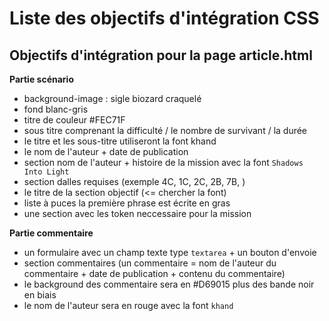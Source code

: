# Liste des objectifs d'intégration CSS

## Objectifs d'intégration pour la page article.html

**Partie scénario**

- background-image : sigle biozard craquelé
- fond blanc-gris
- titre de couleur #FEC71F
- sous titre comprenant la difficulté / le nombre de survivant / la durée
- le titre et les sous-titre utiliseront la font khand
- le nom de l'auteur + date de publication 
- section nom de l'auteur + histoire de la mission avec la font `Shadows Into Light`
- section dalles requises (exemple 4C, 1C, 2C, 2B, 7B, )
- le titre de la section objectif (<= chercher la font)
- liste à puces la première phrase est écrite en gras
- une section avec les token neccessaire pour la mission

**Partie commentaire**

- un formulaire avec un champ texte type `textarea` + un bouton d'envoie
- section commentaires (un commentaire = nom de l'auteur du commentaire + date de publication + contenu du commentaire)
- le background des commentaire sera en #D69015 plus des bande noir en biais
- le nom de l'auteur sera en rouge avec la font `khand`
